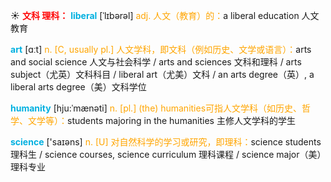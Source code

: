 ☀ <font color="red">**文科 理科：**</font>
<font color="sky blue">**liberal**</font> [ˈlɪbərəl]
<font color="orange">adj. 人文（教育）的：</font>a liberal education 人文教育

<font color="sky blue">**art**</font> [ɑːt] 
<font color="orange">n. [C, usually pl.] 人文学科，即文科（例如历史、文学或语言）：</font>arts and social science 人文与社会科学 / arts and sciences 文科和理科 / arts subject（尤英）文科科目 / liberal art（尤美）文科 / an arts degree（英）, a liberal arts degree（美）文科学位
           
<font color="sky blue">**humanity**</font> [hju:ˈmænəti]
<font color="orange">n. [pl.] (the) humanities可指人文学科（如历史、哲学、文学等）：</font>students majoring in the humanities 主修人文学科的学生

<font color="sky blue">**science**</font> ['saɪəns] 
<font color="orange">n. [U] 对自然科学的学习或研究，即理科：</font>science students 理科生 / science courses, science curriculum 理科课程 / science major（美）理科专业
